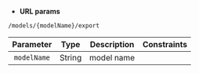 * **URL params**

`/models/{modelName}/export`  

Parameter | Type | Description | Constraints  
:-------: | :--: | :---------: | :---------:  
`modelName` | String | model name |   


